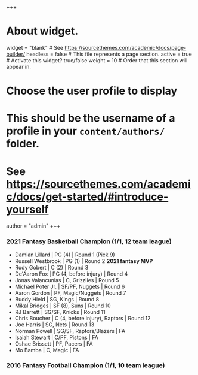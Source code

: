 +++
# About widget.
widget = "blank"  # See https://sourcethemes.com/academic/docs/page-builder/
headless = false  # This file represents a page section.
active = true  # Activate this widget? true/false
weight = 10  # Order that this section will appear in.

# Choose the user profile to display
# This should be the username of a profile in your `content/authors/` folder.
# See https://sourcethemes.com/academic/docs/get-started/#introduce-yourself
author = "admin"
+++

### 2021 Fantasy Basketball Champion (1/1, 12 team league)

* Damian Lillard | PG (4) | Round 1 (Pick 9)
* Russell Westbrook | PG (1) | Round 2 __2021 fantasy MVP__
* Rudy Gobert | C (2) | Round 3
* De'Aaron Fox | PG (4, before injury) | Round 4
* Jonas Valancunias | C, Grizzlies | Round 5
* Michael Poter Jr. | SF/PF, Nuggets | Round 6
* Aaron Gordon | PF, Magic/Nuggets | Round 7 
* Buddy Hield | SG, Kings | Round 8
* Mikal Bridges | SF (8), Suns | Round 10
* RJ Barrett | SG/SF, Knicks | Round 11 
* Chris Boucher | C (4, before injury), Raptors | Round 12 
* Joe Harris | SG, Nets | Round 13 
* Norman Powell | SG/SF, Raptors/Blazers | FA
* Isaiah Stewart | C/PF, Pistons | FA
* Oshae Brissett | PF, Pacers | FA
* Mo Bamba | C, Magic | FA

### 2016 Fantasy Football Champion (1/1, 10 team league)

